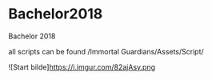 # Bachelor2018
Bachelor 2018

all scripts can be found /Immortal Guardians/Assets/Script/

![Start bilde]https://i.imgur.com/82ajAsy.png
